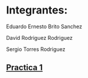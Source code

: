 # Integrantes:

Eduardo Ernesto Brito Sanchez

David Rodriguez Rodriguez

Sergio Torres Rodriguez

## [Practica 1](https://github.com/eduardobritosan/uya-practicas/tree/master/practica-1)